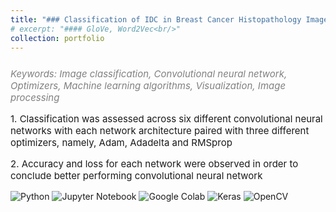 ```yaml
---
title: "### Classification of IDC in Breast Cancer Histopathology Images"
# excerpt: "#### GloVe, Word2Vec<br/>"
collection: portfolio
---
```


<p style="font-size:15px; color:gray; font-style: italic; margin-top: 25px;">Keywords: Image classification, Convolutional neural network, Optimizers, Machine learning algorithms, Visualization, Image processing </p>


<p style="font-size:15px">
    1. Classification was assessed across six different convolutional neural networks with each network architecture paired with three different optimizers, namely, Adam, Adadelta and RMSprop
</p>
<p style="font-size:15px">
    2. Accuracy and loss for each network were observed in order to conclude better performing convolutional neural network
</p>



<p style="margin-top:10px">
    <img src="https://img.shields.io/badge/Python-green" alt="Python">
    <img src="https://img.shields.io/badge/Jupyter%20Notebook-orange" alt="Jupyter Notebook">
    <img src="https://img.shields.io/badge/Google%20Colab-cornflowerblue" alt="Google Colab">
    <img src="https://img.shields.io/badge/Keras-navy" alt="Keras">
    <img src="https://img.shields.io/badge/OpenCV-orchid" alt="OpenCV">
</p>